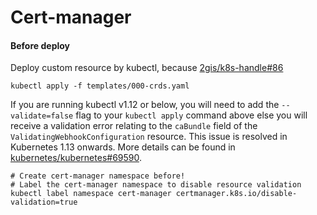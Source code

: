 # Cert-manager

#### Before deploy

Deploy custom resource by kubectl, because [2gis/k8s-handle#86](https://github.com/2gis/k8s-handle/issues/86)
```
kubectl apply -f templates/000-crds.yaml
```

If you are running kubectl v1.12 or below, you will need to add the `--validate=false` flag to your `kubectl apply`
command above else you will receive a validation error relating to the `caBundle` field of the
`ValidatingWebhookConfiguration` resource. This issue is resolved in Kubernetes 1.13 onwards. More details can be found
in [kubernetes/kubernetes#69590](https://github.com/kubernetes/kubernetes/issues/69590).
```
# Create cert-manager namespace before!
# Label the cert-manager namespace to disable resource validation
kubectl label namespace cert-manager certmanager.k8s.io/disable-validation=true
```
